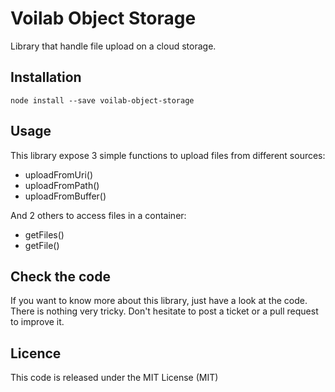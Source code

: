 Voilab Object Storage
====================

Library that handle file upload on a cloud storage.

## Installation

```
node install --save voilab-object-storage
```

## Usage

This library expose 3 simple functions to upload files from different sources:

- uploadFromUri()
- uploadFromPath()
- uploadFromBuffer()

And 2 others to access files in a container:
- getFiles()
- getFile()

## Check the code

If you want to know more about this library, just have a look at the code. There is nothing very tricky.
Don't hesitate to post a ticket or a pull request to improve it.

## Licence

This code is released under the MIT License (MIT)